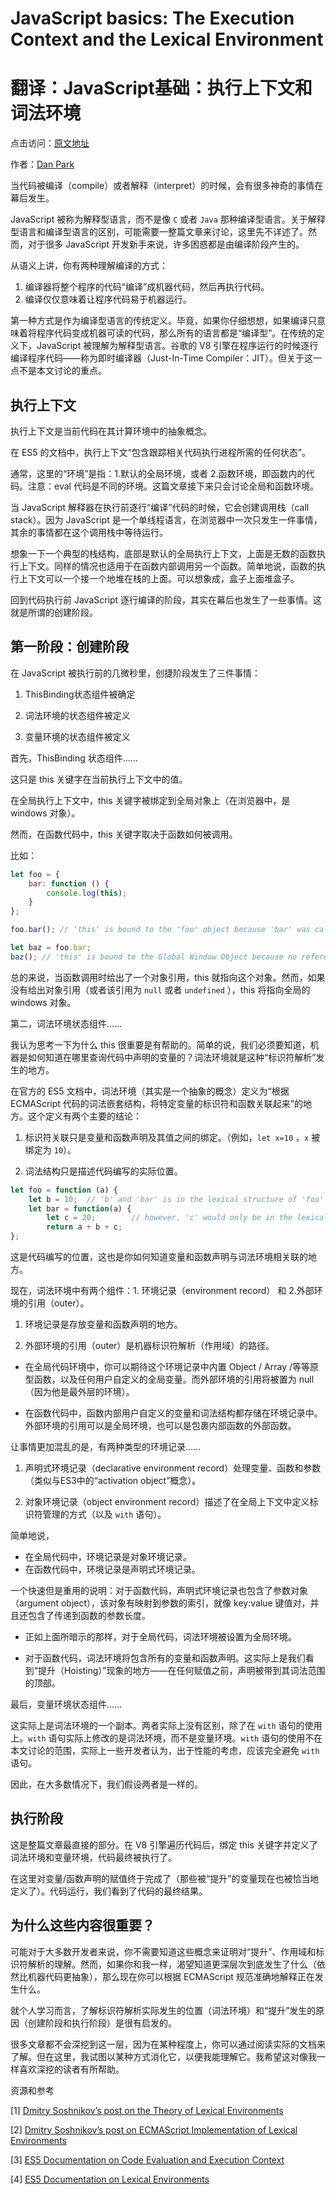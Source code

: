 # JavaScript basics: The Execution Context and the Lexical Environment
# 翻译：JavaScript基础：执行上下文和词法环境 

点击访问：[原文地址](https://medium.com/dailyjs/javascript-basics-the-execution-context-and-the-lexical-environment-3505d4fe1be2)

作者：[Dan Park](https://medium.com/@danparkk)

当代码被编译（compile）或者解释（interpret）的时候，会有很多神奇的事情在幕后发生。

JavaScript 被称为解释型语言，而不是像 `C` 或者 `Java` 那种编译型语言。关于解释型语言和编译型语言的区别，可能需要一整篇文章来讨论，这里先不详述了。然而，对于很多 JavaScript 开发新手来说，许多困惑都是由编译阶段产生的。

从语义上讲，你有两种理解编译的方式： 

1. 编译器将整个程序的代码“编译”成机器代码，然后再执行代码。
2. 编译仅仅意味着让程序代码易于机器运行。

第一种方式是作为编译型语言的传统定义。毕竟，如果你仔细想想，如果编译只意味着将程序代码变成机器可读的代码，那么所有的语言都是“编译型”。在传统的定义下，JavaScript 被理解为解释型语言。谷歌的 V8 引擎在程序运行的时候逐行编译程序代码——称为即时编译器（Just-In-Time Compiler：JIT）。但关于这一点不是本文讨论的重点。

## 执行上下文

执行上下文是当前代码在其计算环境中的抽象概念。

在 ES5 的文档中，执行上下文“包含跟踪相关代码执行进程所需的任何状态”。

通常，这里的“环境”是指：1.默认的全局环境，或者 2.函数环境，即函数内的代码。注意：eval 代码是不同的环境。这篇文章接下来只会讨论全局和函数环境。 

当 JavaScript 解释器在执行前逐行“编译”代码的时候，它会创建调用栈（call stack）。因为 JavaScript 是一个单线程语言，在浏览器中一次只发生一件事情，其余的事情都在这个调用栈中等待运行。 

想象一下一个典型的栈结构，底部是默认的全局执行上下文，上面是无数的函数执行上下文。同样的情况也适用于在函数内部调用另一个函数。简单地说，函数的执行上下文可以一个接一个地堆在栈的上面。可以想象成，盒子上面堆盒子。 

回到代码执行前 JavaScript 逐行编译的阶段，其实在幕后也发生了一些事情。这就是所谓的创建阶段。

## 第一阶段：创建阶段

在 JavaScript 被执行前的几微秒里，创捷阶段发生了三件事情： 

1. ThisBinding状态组件被确定 

2. 词法环境的状态组件被定义 

3. 变量环境的状态组件被定义 

首先，ThisBinding 状态组件……

这只是 this 关键字在当前执行上下文中的值。 

在全局执行上下文中，this 关键字被绑定到全局对象上（在浏览器中，是 windows 对象）。 

然而，在函数代码中，this 关键字取决于函数如何被调用。 

比如： 

```javascript
let foo = {
    bar: function () {
        console.log(this);
    }
};

foo.bar(); // 'this' is bound to the 'foo' object because 'bar' was called with reference to 'foo'

let baz = foo.bar;
baz(); // 'this' is bound to the Global Window Object because no reference was given when called
```

总的来说，当函数调用时给出了一个对象引用，this 就指向这个对象。然而，如果没有给出对象引用（或者该引用为 `null` 或者 `undefined` ），this 将指向全局的 windows 对象。

第二，词法环境状态组件……

我认为思考一下为什么 this 很重要是有帮助的。简单的说，我们必须要知道，机器是如何知道在哪里查询代码中声明的变量的？词法环境就是这种“标识符解析”发生的地方。  

在官方的 ES5 文档中，词法环境（其实是一个抽象的概念）定义为“根据 ECMAScript 代码的词法嵌套结构，将特定变量的标识符和函数关联起来”的地方。这个定义有两个主要的结论：

1. 标识符关联只是变量和函数声明及其值之间的绑定。（例如，`let x=10` ，`x` 被绑定为 `10`）。

2. 词法结构只是描述代码编写的实际位置。

```javascript
let foo = function (a) { 
    let b = 10;  // 'b' and 'bar' is in the lexical structure of 'foo' 
    let bar = function(a) {
        let c = 20;        // however, 'c' would only be in the lexical structure of 'bar' because 'c' is written inside the 'bar' function.
        return a + b + c; 
};
```

这是代码编写的位置，这也是你如何知道变量和函数声明与词法环境相关联的地方。

现在，词法环境中有两个组件：1. 环境记录（environment record） 和 2.外部环境的引用（outer）。

1. 环境记录是存放变量和函数声明的地方。

2. 外部环境的引用（outer）是机器标识符解析（作用域）的路径。

* 在全局代码环境中，你可以期待这个环境记录中内置 Object / Array /等等原型函数，以及任何用户自定义的全局变量。而外部环境的引用将被置为 null（因为他是最外层的环境）。 

* 在函数代码中，函数内部用户自定义的变量和词法结构都存储在环境记录中。外部环境的引用可以是全局环境，也可以是包裹内部函数的外部函数。

让事情更加混乱的是，有两种类型的环境记录…… 

1. 声明式环境记录（declarative environment record）处理变量、函数和参数（类似与ES3中的“activation object”概念）。

2. 对象环境记录（object environment record）描述了在全局上下文中定义标识符管理的方式（以及 `with` 语句）。

简单地说，

* 在全局代码中，环境记录是对象环境记录。
* 在函数代码中，环境记录是声明式环境记录。

一个快速但是重用的说明：对于函数代码，声明式环境记录也包含了参数对象（argument object），该对象有映射到参数的索引，就像 key:value 键值对，并且还包含了传递到函数的参数长度。

* 正如上面所暗示的那样，对于全局代码，词法环境被设置为全局环境。 

* 对于函数代码，词法环境将包含所有的变量和函数声明。这实际上是我们看到“提升（Hoisting）”现象的地方——在任何赋值之前，声明被带到其词法范围的顶部。

最后，变量环境状态组件……

这实际上是词法环境的一个副本。两者实际上没有区别，除了在 `with` 语句的使用上。`with` 语句实际上修改的是词法环境，而不是变量环境。`with` 语句的使用不在本文讨论的范围，实际上一些开发者认为，出于性能的考虑，应该完全避免 `with` 语句。 

因此，在大多数情况下，我们假设两者是一样的。

## 执行阶段

这是整篇文章最直接的部分。在 V8 引擎遍历代码后，绑定 this 关键字并定义了词法环境和变量环境，代码最终被执行了。 

在这里对变量/函数声明的赋值终于完成了（那些被“提升”的变量现在也被恰当地定义了）。代码运行，我们看到了代码的最终结果。

## 为什么这些内容很重要？

可能对于大多数开发者来说，你不需要知道这些概念来证明对“提升”、作用域和标识符解析的理解。然而，如果你和我一样，渴望知道更深层次到底发生了什么（依然比机器代码更抽象），那么现在你可以根据 ECMAScript 规范准确地解释正在发生什么。 

就个人学习而言，了解标识符解析实际发生的位置（词法环境）和“提升”发生的原因（创建阶段和执行阶段）是很有启发的。 

很多文章都不会深挖到这一层，因为在某种程度上，你可以通过阅读实际的文档来了解。但在这里，我试图以某种方式消化它，以便我能理解它。我希望这对像我一样喜欢深挖的读者有所帮助。

资源和参考

[1] [Dmitry Soshnikov’s post on the Theory of Lexical Environments](http://dmitrysoshnikov.com/ecmascript/es5-chapter-3-1-lexical-environments-common-theory/)

[2] [Dmitry Soshnikov’s post on ECMAScript Implementation of Lexical Environments](http://dmitrysoshnikov.com/ecmascript/es5-chapter-3-2-lexical-environments-ecmascript-implementation/)

[3] [ES5 Documentation on Code Evaluation and Execution Context](http://es5.github.io/#x10.4)

[4] [ES5 Documentation on Lexical Environments](http://es5.github.io/#x10.2)